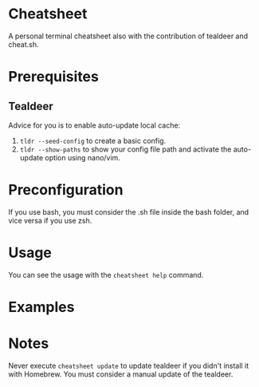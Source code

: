 # Cheatsheet
A personal terminal cheatsheet also with the contribution of tealdeer and cheat.sh.


# Prerequisites


   ## Tealdeer
   Advice for you is to enable auto-update local cache:<br/>
   1. `tldr --seed-config` to create a basic config.
   2. `tldr --show-paths` to show your config file path and activate the auto-update option using nano/vim.


# Preconfiguration
   If you use bash, you must consider the .sh file inside the bash folder, and vice versa if you use zsh.


# Usage  
   You can see the usage with the `cheatsheet help` command.


# Examples


# Notes 
   Never execute `cheatsheet update` to update tealdeer if you didn't install it with Homebrew. You must consider a manual update of the tealdeer.
  
